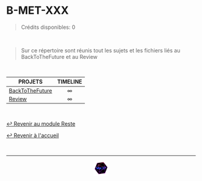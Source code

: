 # B-MET-XXX

>Crédits disponibles: 0

<br>

>Sur ce répertoire sont réunis tout les sujets et les fichiers liés au BackToTheFuture et au Review

<br>

<table align="center">
    <thead>
        <tr>
            <th>PROJETS</th>
            <th>TIMELINE</th>
        </tr>
    </thead>
    <tbody>
        <tr>
            <td rowspan="1"><a href="https://github.com/Studio-17/Epitech-Subjects/tree/main/Reste/B-MET-XXX/BackToTheFuture">BackToTheFuture</a></td>
            <td align="center">∞</td>
        </tr>
        <tr>
            <td rowspan="1"><a href="https://github.com/Studio-17/Epitech-Subjects/tree/main/Reste/B-MET-XXX/Review">Review</a></td>
            <td align="center">∞</td>
        </tr>
    </tbody>
</table>

<br>

[↩️ Revenir au module Reste](https://github.com/Studio-17/Epitech-Subjects/tree/main/Reste)

[↩️ Revenir à l'accueil](https://github.com/Studio-17/Epitech-Subjects)

<br>

---

<div align="center">

<a href="https://github.com/Studio-17" target="_blank"><img src="../../voc17.gif" width="40"></a>

</div>